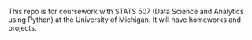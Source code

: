 This repo is for coursework with STATS 507 (Data Science and Analytics using Python) at the University of Michigan. It will have homeworks and projects.  
